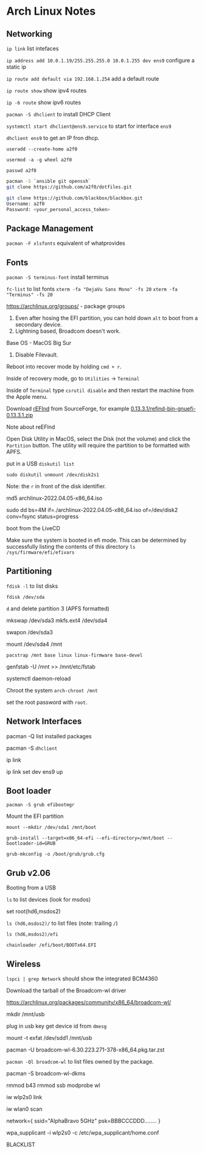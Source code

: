 # Arch Linux Notes

## Networking

`ip link` list intefaces

`ip address add 10.0.1.19/255.255.255.0 10.0.1.255 dev ens9` configure a static ip

`ip route add default via 192.168.1.254` add a default route

`ip route show` show ipv4 routes

`ip -6 route` show ipv6 routes

`pacman -S dhclient` to install DHCP Client

`systemctl start dhclient@ens9.service` to start for interface `ens9`

`dhclient ens9` to get an IP fron dhcp.

`useradd --create-home a2f0`

`usermod -a -g wheel a2f0`

`passwd a2f0`

```bash
pacman -S `ansible git openssh`
git clone https://github.com/a2f0/dotfiles.git
```

```bash
git clone https://github.com/blackbox/blackbox.git
Username: a2f0 
Password: <your_personal_access_token>
```

## Package Management

`pacman -F xlsfonts` equivalent of whatprovides

## Fonts

`pacman -S terminus-font` install terminus

`fc-list` to list fonts
`xterm -fa "DejaVu Sans Mono" -fs 20`
`xterm -fa "Terminus" -fs 20`

https://archlinux.org/groups/ - package groups

1. Even after hosing the EFI partition, you can hold down `alt` to boot from a secondary device.
2. Lightning based, Broadcom doesn't work.

Base OS - MacOS Big Sur

1. Disable Filevault.

Reboot into recover mode by holding `cmd + r`.

Inside of recovery mode, go to `Utilities` -> `Terminal`

Inside of `Terminal` type `csrutil disable` and then restart the machine from the Apple menu.

Download [rEFInd](https://sourceforge.net/projects/refind/) from SourceForge, for example [0.13.3.1/refind-bin-gnuefi-0.13.3.1.zip](https://sourceforge.net/projects/refind/files/0.13.3.1/refind-bin-gnuefi-0.13.3.1.zip/download)

Note about reEFInd

Open Disk Utility in MacOS, select the Disk (not the volume) and click the `Partition` button.  The utility will require the partition to be formatted with APFS.

put in a USB    `diskutil list`

`sudo diskutil unmount /dev/disk2s1`

Note: the `r` in front of the disk identifier.

md5 archlinux-2022.04.05-x86_64.iso

sudo dd bs=4M if=./archlinux-2022.04.05-x86_64.iso of=/dev/disk2 conv=fsync status=progress

boot from the LiveCD

Make sure the system is booted in efi mode. This can be determined by successfully listing the contents of this directory `ls /sys/firmware/efi/efivars`

## Partitioning

`fdisk -l` to list disks

`fdisk /dev/sda`

`d` and delete partition 3 (APFS formatted)

mkswap /dev/sda3
mkfs.ext4 /dev/sda4

swapon /dev/sda3

mount /dev/sda4 /mnt

`pacstrap /mnt base linux linux-firmware base-devel`

genfstab -U /mnt >> /mnt/etc/fstab

systemctl daemon-reload

Chroot the system `arch-chroot /mnt`

set the root password with `root`.

## Network Interfaces

pacman -Q list installed packages

pacman -S `dhclient`

ip link

ip link set dev ens9 up

## Boot loader

`pacman -S grub efibootmgr`

Mount the EFI partition

`mount --mkdir /dev/sda1 /mnt/boot`

`grub-install --target=x86_64-efi --efi-directory=/mnt/boot --bootloader-id=GRUB`

`grub-mkconfig -o /boot/grub/grub.cfg`

## Grub v2.06

Booting from a USB

`ls` to list devices (look for msdos)

set root(hd6,msdos2)

`ls (hd6,msdos2)/` to list files (note: trailing `/`)

`ls (hd6,msdos2)/efi`

`chainloader /efi/boot/BOOTx64.EFI`

## Wireless

`lspci | grep Network` should show the integrated BCM4360

Download the tarball of the Broadcom-wl driver

https://archlinux.org/packages/community/x86_64/broadcom-wl/

mkdir /mnt/usb

plug in usb key get device id from `dmesg`

mount -t exfat /dev/sdd1 /mnt/usb

pacman -U broadcom-wl-6.30.223.271-378-x86_64.pkg.tar.zst

`pacman -Ql broadcom-wl` to list files owned by the package.

pacman -S broadcom-wl-dkms

rmmod b43
rmmod ssb
modprobe wl

iw wlp2s0 link

iw wlan0 scan

network={
    ssid="AlphaBravo 5GHz"
    psk=BBBCCCDDD........
}

wpa_supplicant -i wlp2s0 -c /etc/wpa_supplicant/home.conf 

BLACKLIST
